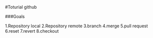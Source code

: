 #Toturial github

###Goals


1.Repository local
2.Repository remote
3.branch
4.merge
5.pull request
6.reset
7.revert
8.checkout
